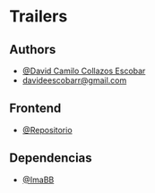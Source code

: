 # Trailers

## Authors

- [@David Camilo Collazos Escobar](https://github.com/dacoes12)
- davideescobarr@gmail.com

## Frontend

- [@Repositorio](https://github.com/dacoes12/Trailers-Frontend)


## Dependencias

- [@ImaBB](https://github.com/TheRealBarenziah/imgbb-uploader)
